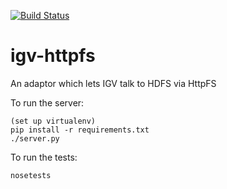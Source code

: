 [![Build Status](https://travis-ci.org/hammerlab/igv-httpfs.svg)](https://travis-ci.org/hammerlab/igv-httpfs)

igv-httpfs
==========

An adaptor which lets IGV talk to HDFS via HttpFS

To run the server:

    (set up virtualenv)
    pip install -r requirements.txt
    ./server.py

To run the tests:

    nosetests
